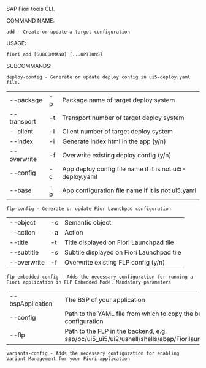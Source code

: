 SAP Fiori tools CLI.

COMMAND NAME:

    add - Create or update a target configuration

USAGE:

    fiori add [SUBCOMMAND] [...OPTIONS]

SUBCOMMANDS:

    deploy-config - Generate or update deploy config in ui5-deploy.yaml file.
|               |    |                            |
|---------------|----|----------------------------|
| --package     | -p | Package name of target deploy system |
| --transport   | -t | Transport number of target deploy system |
| --client      | -l | Client number of target deploy system |
| --index       | -i | Generate index.html in the app (y/n) |
| --overwrite   | -f | Overwrite existing deploy config (y/n) |
| --config      | -c | App deploy config file name if it is not ui5-deploy.yaml |
| --base        | -b | App configuration file name if it is not ui5.yaml |

    flp-config - Generate or update Fior Launchpad configuration
|               |    |                            |
|---------------|----|----------------------------|
| --object      | -o | Semantic object |
| --action      | -a | Action |
| --title       | -t | Title displayed on Fiori Launchpad tile |
| --subtitle    | -s | Subtile displayed on Fiori Launchpad tile |
| --overwrite   | -f | Overwrite existing FLP config (y/n) |

    flp-embedded-config - Adds the necessary configuration for running a Fiori application in FLP Embedded Mode. Mandatory parameters
|               |    |                            |
|---------------|----|----------------------------|
| --bspApplication      |    | The BSP of your application |
| --config      |    | Path to the YAML file from which to copy the backend configuration |
| --flp         |    | Path to the FLP in the backend, e.g. sap/bc/ui5_ui5/ui2/ushell/shells/abap/Fiorilaunchpad.html |

    variants-config - Adds the necessary configuration for enabling Variant Management for your Fiori application
